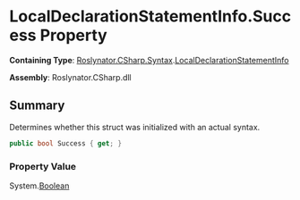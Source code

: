 # LocalDeclarationStatementInfo\.Success Property

**Containing Type**: [Roslynator.CSharp.Syntax](../../README.md)\.[LocalDeclarationStatementInfo](../README.md)

**Assembly**: Roslynator\.CSharp\.dll

## Summary

Determines whether this struct was initialized with an actual syntax\.

```csharp
public bool Success { get; }
```

### Property Value

System\.[Boolean](https://docs.microsoft.com/en-us/dotnet/api/system.boolean)


